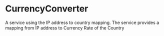 CurrencyConverter
=================

A service using the IP address to country mapping. The service provides a mapping from IP address to Currency Rate of the Country
